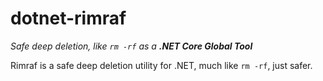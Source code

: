 # dotnet-rimraf

*Safe deep deletion, like `rm -rf` as a **.NET Core Global Tool***

Rimraf is a safe deep deletion utility for .NET, much like `rm -rf`, just safer.